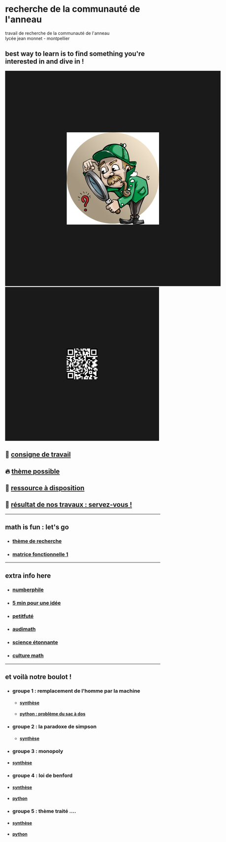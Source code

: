 # recherche de la communauté de l'anneau
travail de recherche de la communauté de l'anneau<br/>
lycée jean monnet - montpellier


best way to learn is to find something you're interested in and dive in !
-------------------------------------------------------------------------------------------------------

<p><a href="https://youtu.be/hB6bfw622fo" target="_blank"><img src="https://github.com/Math13Net/recherche/blob/main/recherche.png" alt="recherche math et informatique" width="300" height="300" border="200" /></a> <img src="https://github.com/Math13Net/recherche/blob/main/qr-code.png" alt="math IT project" width="100" height="100" border="200" /><p>


## 🌈 [consigne de travail](https://github.com/Math13Net/recherche/blob/main/exploring%20math.pdf)

## 🔥 [thème possible](#theme)

## 🚀 [ressource à disposition](#ressource)

## 👋 [résultat de nos travaux : servez-vous !](#resultat)


---------------------------------------------------------------------------------------------------------------------------
## <a name="theme"></a> math is fun : let's go
* ### [thème de recherche](https://github.com/Math13Net/recherche/blob/main/Th%C3%A8me.pdf)
* ### [matrice fonctionnelle 1]()


---------------------------------------------------------------------------------------------------------------------------
## <a name="ressource"></a> extra info here
* ### [numberphile](https://www.youtube.com/channel/UCoxcjq-8xIDTYp3uz647V5A)
* ### [5 min pour une idée](https://www.lebesgue.fr/en/5min)
* ### [petitfuté](https://petitfuté.com/math-lycee/)
* ### [audimath](http://video.math.cnrs.fr/)
* ### [science étonnante](https://www.youtube.com/channel/UCaNlbnghtwlsGF-KzAFThqA)
* ### [culture math](https://culturemath.ens.fr/)



---------------------------------------------------------------------------------------------------------------------------
## <a name="resultat"></a> et voilà notre boulot !
* ### groupe 1 : remplacement de l'homme par la machine
  * #### [synthèse](https://github.com/Math13Net/recherche/blob/main/G1%20-%20resume.pdf)
  * #### [python : problème du sac à dos](https://github.com/Math13Net/recherche/blob/main/G1%20-%20experience.py)
* ### groupe 2 : la paradoxe de simpson
  * #### [synthèse](https://github.com/Math13Net/recherche/blob/main/G2%20-%20resume.pdf)
 * ### groupe 3 : monopoly
  * #### [synthèse](https://github.com/Math13Net/recherche/blob/main/G3%20-%20resume.odt)
 * ### groupe 4 : loi de benford
  * #### [synthèse]()
  * #### [python]()
 * ### groupe 5 : thème traité ....
  * #### [synthèse]()
  * #### [python]() 
